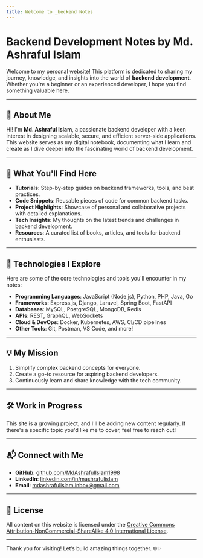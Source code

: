 ```yaml
---
title: Welcome to _beckend Notes
---
```


# Backend Development Notes by Md. Ashraful Islam

Welcome to my personal website! This platform is dedicated to sharing my journey, knowledge, and insights into the world of **backend development**. Whether you're a beginner or an experienced developer, I hope you find something valuable here.

---

## 🌟 About Me

Hi! I'm **Md. Ashraful Islam**, a passionate backend developer with a keen interest in designing scalable, secure, and efficient server-side applications. This website serves as my digital notebook, documenting what I learn and create as I dive deeper into the fascinating world of backend development.

---

## 📖 What You'll Find Here

- **Tutorials**: Step-by-step guides on backend frameworks, tools, and best practices.
- **Code Snippets**: Reusable pieces of code for common backend tasks.
- **Project Highlights**: Showcase of personal and collaborative projects with detailed explanations.
- **Tech Insights**: My thoughts on the latest trends and challenges in backend development.
- **Resources**: A curated list of books, articles, and tools for backend enthusiasts.

---

## 🚀 Technologies I Explore

Here are some of the core technologies and tools you'll encounter in my notes:

- **Programming Languages**: JavaScript (Node.js), Python, PHP, Java, Go
- **Frameworks**: Express.js, Django, Laravel, Spring Boot, FastAPI
- **Databases**: MySQL, PostgreSQL, MongoDB, Redis
- **APIs**: REST, GraphQL, WebSockets
- **Cloud & DevOps**: Docker, Kubernetes, AWS, CI/CD pipelines
- **Other Tools**: Git, Postman, VS Code, and more!

---

## 💡 My Mission

1. Simplify complex backend concepts for everyone.
2. Create a go-to resource for aspiring backend developers.
3. Continuously learn and share knowledge with the tech community.

---

## 🛠️ Work in Progress

This site is a growing project, and I'll be adding new content regularly. If there's a specific topic you'd like me to cover, feel free to reach out!

---

## 📬 Connect with Me

- **GitHub**: [github.com/MdAshrafulIslam1998](https://github.com/MdAshrafulIslam1998)
- **LinkedIn**: [linkedin.com/in/mashrafulislam](https://www.linkedin.com/in/mashrafulislam)
- **Email**: [mdashrafulislam.inbox@gmail.com](mailto:your.mdashrafulislam.inbox@gmail.com)

---

## 📜 License

All content on this website is licensed under the [Creative Commons Attribution-NonCommercial-ShareAlike 4.0 International License](https://creativecommons.org/licenses/by-nc-sa/4.0/).

---

Thank you for visiting! Let’s build amazing things together. 🌐✨
